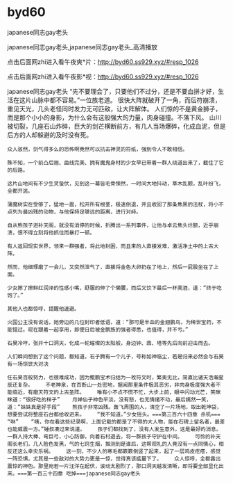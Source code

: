 # byd60
japanese同志gay老头

japanese同志gay老头,japanese同志gay老头_高清播放

点击后面网zhi进入看午夜爽*片：http://byd60.ss929.xyz/#resp_1026

点击后面网zhi进入看午夜影*视：http://byd60.ss929.xyz/#resp_1026

japanese同志gay老头    “先不要理会了，只要他们不过分，还是不要血拼才好，生活在这片山脉中都不容易。”一位族老道。    很快大阵就破开了一角，而后符崩溃，重见天光，几头老怪同时发力无可匹敌，让大阵解体。    人们惊的不是黄金狮子，而是那个小小的身影，为什么会有这般强大的力量，肉身碰撞。不落下风。    山川被切裂，几座石山炸碎，巨大的剑芒横断前方，有几人当场爆碎，化成血泥，但是后方的人却躲避的及时没有死。

    众人骇然，剑气得多么的恐怖啊竟然可以抗击神灵的符纸，强到令人不敢相信。

    殊不知，一个前凸后翘、曲线完美、拥有魔鬼身材的少女早已带着一群人绕道出来了，截住了它的后路。

    这片山地间有不少生灵蛰伏，见到这一幕皆毛骨悚然，一时间大地抖动，草木乱颤，乱叶纷飞，全都开逃。

    蒲魔树实在受够了，猛地一震，松开所有根茎，极速倒退，并且收回了那条焦黑的法杖，将小不点列为最凶残的动物，与他保持足够远的距离，进行对峙。

    自从熊孩子进补天阁，就没有消停的时候，折腾出一系列事件，让他与卓云焦头烂额，近乎崩溃，恨不得立刻将他抓住而暴打一顿。

    有人返回现实世界，领来一群强者，将此地封困，而且来的人直接发难，激活净土中的上古大阵。

    然而，他细琢磨了一会儿，又突然泄气了，直接将金色大卵扔在了地上，然后一屁股坐在了上面。

    少女擦了擦鲜红润泽的性感小嘴，舒服的伸了个懒腰，而后又饮下最后一杯美酒，道：“终于吃饱了。”

    其他人也都惊呼，提醒他速避。

    火国公主没有说话，她旁边的几位封印者低语，道：“那可是半血的金翅鹏鸟，为稀世宝药，不能错过。现在跟着一起享用，即便日后被金鹏族的强者得悉，也值得，并不亏。”

    石昊冷哼，张开十口洞天，化成一轮璀璨的太阳般，身边钟、鼎、塔等先后向前迎击而去。

    人们瞬间想到了这个问题，都知道，石子腾有一个儿子，号称如神临尘，若是归来必然会与石昊有一场惊世大对决

    任石昊百般努力，也很难成功，因为鲲鹏宝术归结为一枚符文时，繁奥无比，简直比诸天浩瀚星辰还复杂。    不老神泉，在百断山一处密地，据闻那里条件极其恶劣，非肉身极度强大者不能临近，有磨灭符文的上古圣阵。    唯有小不点不慌不忙，大步上前，眼中闪动光芒，笑眯眯道：“很好吃的样子”    月婵仙子神色平淡，没有怒，也无情绪不动，最后嫣然一笑，道：“妹妹真是好手段”    熊孩子非常凶残。轰飞周围的人，清空了一片场地，取出乾坤袋，想要尝试将整座石台都给收进来。    “我不知道。”少女摇头。===第三百六十四章 杀机===    “咻”    “咦，你在看这些纪录啊，上面记载的都是了不得的大人物，能在石碑上留名者，最差也能威震一方。”锤叔凑过来说道。    孩子们都找到了，没有人发生意外，这是最好的消息。一群人持大棒、弯巨弓，小心防御，向着石村退去，将一群孩子守护在中间。    可怜的补天阁长老们，几人脸色发黑，气的七窍生烟，推测到是谁后，这帮观礼的人竟没有一点同情心，相反还这么幸灾乐祸。    这一刻，不少人的寒毛都簌簌倒竖了起来，起了一层鸡皮疙瘩，感觉一阵恐惧，尤其是一些敌对的大势力更是一惊，觉得真该掂量下了。    众人惊呼，全都露出震惊的神色。那里宛若一片汪洋在起伏，波动太剧烈了，那口洞天越发清晰，即将要全部显化出来。===第一百三十四章 吃掉===japanese同志gay老头

